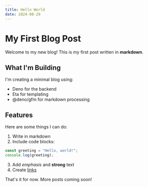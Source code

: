 ```yaml
---
title: Hello World
date: 2024-08-29
---
```


# My First Blog Post

Welcome to my new blog! This is my first post written in **markdown**.

## What I'm Building

I'm creating a minimal blog using:

- Deno for the backend
- Eta for templating
- @deno/gfm for markdown processing

## Features

Here are some things I can do:

1. Write in markdown
2. Include code blocks:

```typescript
const greeting = "Hello, world!";
console.log(greeting);
```

3. Add *emphasis* and **strong** text
4. Create [links](https://deno.land)

That's it for now. More posts coming soon!